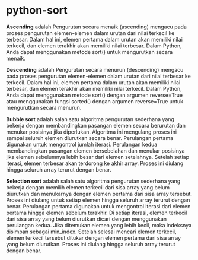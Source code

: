 # python-sort

**Ascending** adalah Pengurutan secara menaik (ascending) mengacu pada proses pengurutan elemen-elemen dalam urutan dari nilai terkecil ke terbesar. Dalam hal ini, elemen pertama dalam urutan akan memiliki nilai terkecil, dan elemen terakhir akan memiliki nilai terbesar. Dalam Python, Anda dapat menggunakan metode sort() untuk mengurutkan secara menaik.

**Descending** adalah Pengurutan secara menurun (descending) mengacu pada proses pengurutan elemen-elemen dalam urutan dari nilai terbesar ke terkecil. Dalam hal ini, elemen pertama dalam urutan akan memiliki nilai terbesar, dan elemen terakhir akan memiliki nilai terkecil. Dalam Python, Anda dapat menggunakan metode sort() dengan argumen reverse=True atau menggunakan fungsi sorted() dengan argumen reverse=True untuk mengurutkan secara menurun.

**Bubble sort** adalah salah satu algoritma pengurutan sederhana yang bekerja dengan membandingkan pasangan elemen secara berurutan dan menukar posisinya jika diperlukan. Algoritma ini mengulang proses ini sampai seluruh elemen diurutkan secara benar.  Perulangan pertama digunakan untuk mengontrol jumlah iterasi. Perulangan kedua membandingkan pasangan elemen bersebelahan dan menukar posisinya jika elemen sebelumnya lebih besar dari elemen setelahnya. Setelah setiap iterasi, elemen terbesar akan terdorong ke akhir array. Proses ini diulang hingga seluruh array terurut dengan benar.

**Selection sort** adalah salah satu algoritma pengurutan sederhana yang bekerja dengan memilih elemen terkecil dari sisa array yang belum diurutkan dan menukarnya dengan elemen pertama dari sisa array tersebut. Proses ini diulang untuk setiap elemen hingga seluruh array terurut dengan benar. Perulangan pertama digunakan untuk mengontrol iterasi dari elemen pertama hingga elemen sebelum terakhir. Di setiap iterasi, elemen terkecil dari sisa array yang belum diurutkan dicari dengan menggunakan perulangan kedua. Jika ditemukan elemen yang lebih kecil, maka indeksnya disimpan sebagai min_index. Setelah selesai mencari elemen terkecil, elemen terkecil tersebut ditukar dengan elemen pertama dari sisa array yang belum diurutkan. Proses ini diulang hingga seluruh array terurut dengan benar.
